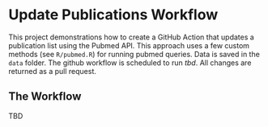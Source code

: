 # Update Publications Workflow

This project demonstrations how to create a GitHub Action that updates a publication list using the Pubmed API. This approach uses a few custom methods (see `R/pubmed.R`) for running pubmed queries. Data is saved in the `data` folder. The github workflow is scheduled to run *tbd*. All changes are returned as a pull request.

## The Workflow

TBD